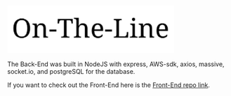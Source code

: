 ![alt text](https://github.com/Dream-Team99/Instasham-app/blob/master/screenshots/ontheline.PNG)

The Back-End was built in NodeJS with express, AWS-sdk, axios, massive, socket.io, and postgreSQL for the database.

If you want to check out the Front-End here is the [Front-End repo link](https://github.com/Dream-Team99/Instasham-app).
